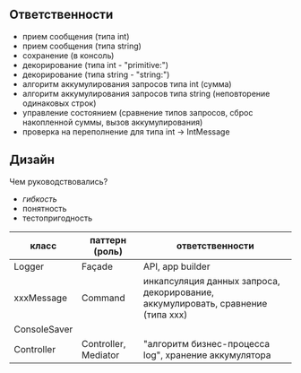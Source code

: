 Ответственности 
---------------

- прием сообщения (типа int) 
- прием сообщения (типа string)
- сохранение (в консоль)
- декорирование (типа int - "primitive:")
- декорирование (типа string - "string:")
- алгоритм аккумулирования запросов типа int (сумма)
- алгоритм аккумулирования запросов типа string (неповторение одинаковых строк)
- управление состоянием (сравнение типов запросов, сброс накопленной суммы, вызов аккумулирования)
- проверка на переполнение для типа int -> IntMessage


Дизайн
------
Чем руководствовались?
- *гибкость*
- понятность
- тестопригодность

| класс | паттерн (роль) | ответственности 
| ----- | -------------- | --------------- 
| Logger | Façade        | API, app builder
| xxxMessage | Command   | инкапсуляция данных запроса, декорирование, аккумулировать, сравнение (типа xxx)
| ConsoleSaver |
| Controller | Controller, Mediator | "алгоритм бизнес-процесса log", хранение аккумулятора
